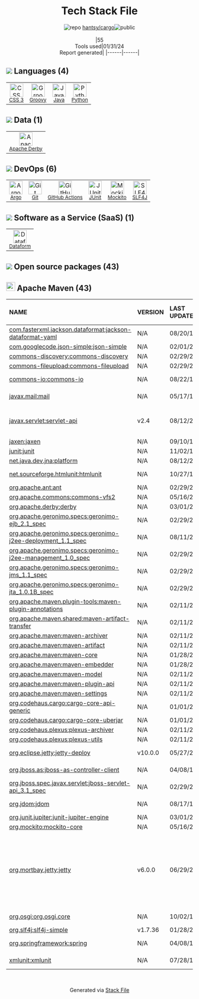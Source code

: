 <!--
&lt;--- Readme.md Snippet without images Start ---&gt;
## Tech Stack
hantsy/cargo is built on the following main stack:

- [Python](https://www.python.org) – Languages
- [Java](https://www.java.com) – Languages
- [Groovy](https://groovy-lang.org/) – Languages
- [JUnit](http://junit.org/) – Testing Frameworks
- [Mockito](https://site.mockito.org/) – Testing Frameworks
- [SLF4J](http://slf4j.org/) – Log Management
- [Apache Derby](https://db.apache.org/derby/index.html) – Databases
- [Argo](https://argoproj.github.io/) – Container Tools
- [Dataform](https://dataform.co/) – Business Intelligence
- [GitHub Actions](https://github.com/features/actions) – Continuous Integration

Full tech stack [here](/techstack.md)

&lt;--- Readme.md Snippet without images End ---&gt;

&lt;--- Readme.md Snippet with images Start ---&gt;
## Tech Stack
hantsy/cargo is built on the following main stack:

- <img width='25' height='25' src='https://img.stackshare.io/service/993/pUBY5pVj.png' alt='Python'/> [Python](https://www.python.org) – Languages
- <img width='25' height='25' src='https://img.stackshare.io/service/995/K85ZWV2F.png' alt='Java'/> [Java](https://www.java.com) – Languages
- <img width='25' height='25' src='https://img.stackshare.io/service/997/default_7ff5fcd857f42ad25149f659693d8930bffddf14.png' alt='Groovy'/> [Groovy](https://groovy-lang.org/) – Languages
- <img width='25' height='25' src='https://img.stackshare.io/service/2020/874086.png' alt='JUnit'/> [JUnit](http://junit.org/) – Testing Frameworks
- <img width='25' height='25' src='https://img.stackshare.io/service/2021/4y634TJm_400x400.jpg' alt='Mockito'/> [Mockito](https://site.mockito.org/) – Testing Frameworks
- <img width='25' height='25' src='https://img.stackshare.io/service/2805/05518ecaa42841e834421e9d6987b04f_400x400.png' alt='SLF4J'/> [SLF4J](http://slf4j.org/) – Log Management
- <img width='25' height='25' src='https://img.stackshare.io/service/7309/derby.png' alt='Apache Derby'/> [Apache Derby](https://db.apache.org/derby/index.html) – Databases
- <img width='25' height='25' src='https://img.stackshare.io/service/9840/PqKLmP_S_400x400.jpg' alt='Argo'/> [Argo](https://argoproj.github.io/) – Container Tools
- <img width='25' height='25' src='https://img.stackshare.io/service/11236/Group_22__3_.png' alt='Dataform'/> [Dataform](https://dataform.co/) – Business Intelligence
- <img width='25' height='25' src='https://img.stackshare.io/service/11563/actions.png' alt='GitHub Actions'/> [GitHub Actions](https://github.com/features/actions) – Continuous Integration

Full tech stack [here](/techstack.md)

&lt;--- Readme.md Snippet with images End ---&gt;
-->
<div align="center">

# Tech Stack File
![](https://img.stackshare.io/repo.svg "repo") [hantsy/cargo](https://github.com/hantsy/cargo)![](https://img.stackshare.io/public_badge.svg "public")
<br/><br/>
|55<br/>Tools used|01/31/24 <br/>Report generated|
|------|------|
</div>

## <img src='https://img.stackshare.io/languages.svg'/> Languages (4)
<table><tr>
  <td align='center'>
  <img width='36' height='36' src='https://img.stackshare.io/service/6727/css.png' alt='CSS 3'>
  <br>
  <sub><a href="https://developer.mozilla.org/en-US/docs/Web/CSS/CSS3">CSS 3</a></sub>
  <br>
  <sub></sub>
</td>

<td align='center'>
  <img width='36' height='36' src='https://img.stackshare.io/service/997/default_7ff5fcd857f42ad25149f659693d8930bffddf14.png' alt='Groovy'>
  <br>
  <sub><a href="https://groovy-lang.org/">Groovy</a></sub>
  <br>
  <sub></sub>
</td>

<td align='center'>
  <img width='36' height='36' src='https://img.stackshare.io/service/995/K85ZWV2F.png' alt='Java'>
  <br>
  <sub><a href="https://www.java.com">Java</a></sub>
  <br>
  <sub></sub>
</td>

<td align='center'>
  <img width='36' height='36' src='https://img.stackshare.io/service/993/pUBY5pVj.png' alt='Python'>
  <br>
  <sub><a href="https://www.python.org">Python</a></sub>
  <br>
  <sub></sub>
</td>

</tr>
</table>

## <img src='https://img.stackshare.io/databases.svg'/> Data (1)
<table><tr>
  <td align='center'>
  <img width='36' height='36' src='https://img.stackshare.io/service/7309/derby.png' alt='Apache Derby'>
  <br>
  <sub><a href="https://db.apache.org/derby/index.html">Apache Derby</a></sub>
  <br>
  <sub></sub>
</td>

</tr>
</table>

## <img src='https://img.stackshare.io/devops.svg'/> DevOps (6)
<table><tr>
  <td align='center'>
  <img width='36' height='36' src='https://img.stackshare.io/service/9840/PqKLmP_S_400x400.jpg' alt='Argo'>
  <br>
  <sub><a href="https://argoproj.github.io/">Argo</a></sub>
  <br>
  <sub></sub>
</td>

<td align='center'>
  <img width='36' height='36' src='https://img.stackshare.io/service/1046/git.png' alt='Git'>
  <br>
  <sub><a href="http://git-scm.com/">Git</a></sub>
  <br>
  <sub></sub>
</td>

<td align='center'>
  <img width='36' height='36' src='https://img.stackshare.io/service/11563/actions.png' alt='GitHub Actions'>
  <br>
  <sub><a href="https://github.com/features/actions">GitHub Actions</a></sub>
  <br>
  <sub></sub>
</td>

<td align='center'>
  <img width='36' height='36' src='https://img.stackshare.io/service/2020/874086.png' alt='JUnit'>
  <br>
  <sub><a href="http://junit.org/">JUnit</a></sub>
  <br>
  <sub></sub>
</td>

<td align='center'>
  <img width='36' height='36' src='https://img.stackshare.io/service/2021/4y634TJm_400x400.jpg' alt='Mockito'>
  <br>
  <sub><a href="https://site.mockito.org/">Mockito</a></sub>
  <br>
  <sub></sub>
</td>

<td align='center'>
  <img width='36' height='36' src='https://img.stackshare.io/service/2805/05518ecaa42841e834421e9d6987b04f_400x400.png' alt='SLF4J'>
  <br>
  <sub><a href="http://slf4j.org/">SLF4J</a></sub>
  <br>
  <sub></sub>
</td>

</tr>
</table>

## <img src='https://img.stackshare.io/saas.svg'/> Software as a Service (SaaS) (1)
<table><tr>
  <td align='center'>
  <img width='36' height='36' src='https://img.stackshare.io/service/11236/Group_22__3_.png' alt='Dataform'>
  <br>
  <sub><a href="https://dataform.co/">Dataform</a></sub>
  <br>
  <sub></sub>
</td>

</tr>
</table>


## <img src='https://img.stackshare.io/group.svg' /> Open source packages (43)</h2>

## <img width='24' height='24' src='https://img.stackshare.io/package_manager/977/default_9833f2ef0bbc2a946b4cc5e9307264033361076b.png'/> Apache Maven (43)

|NAME|VERSION|LAST UPDATED|LAST UPDATED BY|LICENSE|VULNERABILITIES|
|:------|:------|:------|:------|:------|:------|
|[com.fasterxml.jackson.dataformat:jackson-dataformat-yaml](https://github.com/FasterXML/jackson-dataformats-text)|N/A|08/20/17|Radovan Synek |Apache-2.0|N/A|
|[com.googlecode.json-simple:json-simple](http://code.google.com/p/json-simple/)|N/A|02/01/21|alitokmen |Apache-2.0|N/A|
|[commons-discovery:commons-discovery](http://commons.apache.org/discovery/)|N/A|02/29/20|alitokmen |Apache-2.0|N/A|
|[commons-fileupload:commons-fileupload](http://commons.apache.org/proper/commons-fileupload/)|N/A|02/29/20|alitokmen |Apache-2.0|N/A|
|[commons-io:commons-io](http://commons.apache.org/proper/commons-io/)|N/A|08/22/13|S. Ali Tokmen |Apache-2.0|N/A|
|[javax.mail:mail](http://kenai.com/projects/javamail)|N/A|05/17/10|S. Ali Tokmen |Other|N/A|
|[javax.servlet:servlet-api]()|v2.4|08/12/20|alitokmen |CDDL-1.0,GPL-2.0-with-classpath-exception|N/A|
|[jaxen:jaxen](http://www.cafeconleche.org/jaxen)|N/A|09/10/16|alitokmen |DSDP|N/A|
|[junit:junit](http://junit.org)|N/A|11/02/18|alitokmen |EPL-1.0|N/A|
|[net.java.dev.jna:platform](https://github.com/twall/jna)|N/A|08/12/20|alitokmen |Other|N/A|
|[net.sourceforge.htmlunit:htmlunit](http://htmlunit.sourceforge.net)|N/A|10/27/12|S. Ali Tokmen |Apache-2.0|N/A|
|[org.apache.ant:ant](http://ant.apache.org/)|N/A|02/29/20|alitokmen |Apache-2.0|N/A|
|[org.apache.commons:commons-vfs2](http://commons.apache.org/proper/commons-vfs/)|N/A|05/16/21|alitokmen |Apache-2.0|N/A|
|[org.apache.derby:derby](http://db.apache.org/derby/)|N/A|03/01/22|alitokmen |Apache-2.0|N/A|
|[org.apache.geronimo.specs:geronimo-ejb_2.1_spec]()|N/A|02/29/20|alitokmen |Other|N/A|
|[org.apache.geronimo.specs:geronimo-j2ee-deployment_1.1_spec]()|N/A|08/11/20|alitokmen |Other|N/A|
|[org.apache.geronimo.specs:geronimo-j2ee-management_1.0_spec]()|N/A|02/29/20|alitokmen |Other|N/A|
|[org.apache.geronimo.specs:geronimo-jms_1.1_spec](http://geronimo.apache.org)|N/A|02/29/20|alitokmen |Apache-2.0|N/A|
|[org.apache.geronimo.specs:geronimo-jta_1.0.1B_spec]()|N/A|02/29/20|alitokmen |SGI-B-1.1|N/A|
|[org.apache.maven.plugin-tools:maven-plugin-annotations]()|N/A|02/11/22|alitokmen |Apache-2.0|N/A|
|[org.apache.maven.shared:maven-artifact-transfer](https://maven.apache.org/shared/)|N/A|02/11/22|alitokmen |Apache-2.0|N/A|
|[org.apache.maven:maven-archiver](https://maven.apache.org/shared/)|N/A|02/11/22|alitokmen |Apache-2.0|N/A|
|[org.apache.maven:maven-artifact]()|N/A|02/11/22|alitokmen |Apache-2.0|N/A|
|[org.apache.maven:maven-core](https://maven.apache.org/ref/3.6.1/)|N/A|01/28/21|alitokmen |Apache-2.0|N/A|
|[org.apache.maven:maven-embedder](https://maven.apache.org/ref/3.6.2/)|N/A|01/28/21|alitokmen |Apache-2.0|N/A|
|[org.apache.maven:maven-model]()|N/A|02/11/22|alitokmen |Apache-2.0|N/A|
|[org.apache.maven:maven-plugin-api]()|N/A|02/11/22|alitokmen |Apache-2.0|N/A|
|[org.apache.maven:maven-settings]()|N/A|02/11/22|alitokmen |Apache-2.0|N/A|
|[org.codehaus.cargo:cargo-core-api-generic]()|N/A|01/01/22|alitokmen |Apache-2.0|N/A|
|[org.codehaus.cargo:cargo-core-uberjar](https://codehaus-cargo.github.io/)|N/A|01/01/22|alitokmen |Apache-2.0|N/A|
|[org.codehaus.plexus:plexus-archiver](http://codehaus-plexus.github.io/)|N/A|02/11/22|alitokmen |Apache-2.0|N/A|
|[org.codehaus.plexus:plexus-utils](http://codehaus-plexus.github.io/)|N/A|02/11/22|alitokmen |Apache-2.0|N/A|
|[org.eclipse.jetty:jetty-deploy](http://www.eclipse.org/jetty)|v10.0.0|05/27/21|alitokmen |Apache-2.0,EPL-1.0|[CVE-2021-28163](https://github.com/advisories/GHSA-j6qj-j888-vvgq) (Low)|
|[org.jboss.as:jboss-as-controller-client](http://www.jboss.org/jboss-as-parent/jboss-as-controller-client)|N/A|04/08/15|Petr Siroky |Other|N/A|
|[org.jboss.spec.javax.servlet:jboss-servlet-api_3.1_spec](http://www.jboss.org)|N/A|02/29/20|alitokmen |GPL-2.0|N/A|
|[org.jdom:jdom](http://www.jdom.org)|N/A|08/17/19|alitokmen |zlib-acknowledgement|N/A|
|[org.junit.jupiter:junit-jupiter-engine](https://junit.org/junit5/)|N/A|03/01/22|alitokmen |EPL-2.0|N/A|
|[org.mockito:mockito-core](https://github.com/mockito/mockito)|N/A|05/16/21|alitokmen |MIT|N/A|
|[org.mortbay.jetty:jetty]()|v6.0.0|06/29/21|alitokmen |EPL-1.0|[CVE-2007-5614](https://github.com/advisories/GHSA-fvh3-4v5r-cvvc) (High)<br/>[CVE-2009-4611](https://github.com/advisories/GHSA-6jxp-7g74-2rc3) (High)<br/>[CVE-2009-1523](https://github.com/advisories/GHSA-9986-w5h5-vw59) (Moderate)<br/>[CVE-2007-5615](https://github.com/advisories/GHSA-966r-962g-2jq5) (Moderate)<br/>[CVE-2007-5613](https://github.com/advisories/GHSA-8h77-9vh5-hw5g) (Moderate)|
|[org.osgi:org.osgi.core](http://www.osgi.org)|N/A|10/02/10|S. Ali Tokmen |Apache-2.0|N/A|
|[org.slf4j:slf4j-simple](http://www.slf4j.org)|v1.7.36|01/28/21|alitokmen |MIT|N/A|
|[org.springframework:spring](http://www.springframework.org)|N/A|04/08/15|Petr Siroky |Apache-2.0|N/A|
|[xmlunit:xmlunit](http://www.xmlunit.org/)|N/A|07/28/14|S. Ali Tokmen |DSDP|N/A|

<br/>
<div align='center'>

Generated via [Stack File](https://github.com/marketplace/stack-file)

